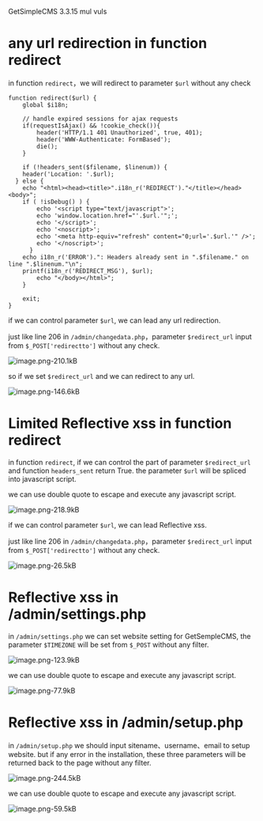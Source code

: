 GetSimpleCMS 3.3.15 mul vuls



# any url redirection in function redirect

in function `redirect`，we will redirect to parameter `$url` without any check

```
function redirect($url) {
	global $i18n;

	// handle expired sessions for ajax requests
	if(requestIsAjax() && !cookie_check()){
		header('HTTP/1.1 401 Unauthorized', true, 401);
		header('WWW-Authenticate: FormBased');
		die();
	}	

	if (!headers_sent($filename, $linenum)) {
    header('Location: '.$url);
  } else {
    echo "<html><head><title>".i18n_r('REDIRECT')."</title></head><body>";
    if ( !isDebug() ) {
	    echo '<script type="text/javascript">';
	    echo 'window.location.href="'.$url.'";';
	    echo '</script>';
	    echo '<noscript>';
	    echo '<meta http-equiv="refresh" content="0;url='.$url.'" />';
	    echo '</noscript>';
	  }
    echo i18n_r('ERROR').": Headers already sent in ".$filename." on line ".$linenum."\n";
    printf(i18n_r('REDIRECT_MSG'), $url);
		echo "</body></html>";
	}
	
	exit;
}
```

if we can control parameter `$url`, we can lead any url redirection.

just like line 206 in `/admin/changedata.php`，parameter `$redirect_url` input from `$_POST['redirectto']` without any check.

![image.png-210.1kB][1]

so if we set `$redirect_url` and we can redirect to any url.

![image.png-146.6kB][2]


# Limited Reflective xss in function redirect

in function `redirect`, if we can control the part of parameter `$redirect_url` and function `headers_sent` return True. the parameter `$url` will be spliced into javascript script. 

we can use double quote to escape and execute any javascript script.

![image.png-218.9kB][3]

if we can control parameter `$url`, we can lead Reflective xss.

just like line 206 in `/admin/changedata.php`，parameter `$redirect_url` input from `$_POST['redirectto']` without any check.


![image.png-26.5kB][4]

# Reflective xss in /admin/settings.php

in `/admin/settings.php` we can set website setting for GetSempleCMS, the parameter `$TIMEZONE` will be set from `$_POST` without any filter.

![image.png-123.9kB][5]

we can use double quote to escape and execute any javascript script.

![image.png-77.9kB][6]

# Reflective xss in /admin/setup.php

in `/admin/setup.php` we should input sitename、username、email to setup website. but if any error in the installation, these three parameters will be returned back to the page without any filter.

![image.png-244.5kB][7]

we can use double quote to escape and execute any javascript script.

![image.png-59.5kB][8]



  [1]: http://static.zybuluo.com/LoRexxar/4ocdmk0q8qgwosiv89ag4e25/image.png
  [2]: http://static.zybuluo.com/LoRexxar/r8njsdlaa4w9djc4uz3aftzn/image.png
  [3]: http://static.zybuluo.com/LoRexxar/3dpzghi8doooio069mca1go2/image.png
  [4]: http://static.zybuluo.com/LoRexxar/0acmcqx4delxblv5cahmtqmg/image.png
  [5]: http://static.zybuluo.com/LoRexxar/xbvfsuv0kod1jnmle7v9q3k3/image.png
  [6]: http://static.zybuluo.com/LoRexxar/5wne34e4vllp91zd7t5z7unx/image.png
  [7]: http://static.zybuluo.com/LoRexxar/nsrco2onw1avldvil1fwiv1s/image.png
  [8]: http://static.zybuluo.com/LoRexxar/y0h9cbqf96dqqjf8lgb4ifmt/image.png